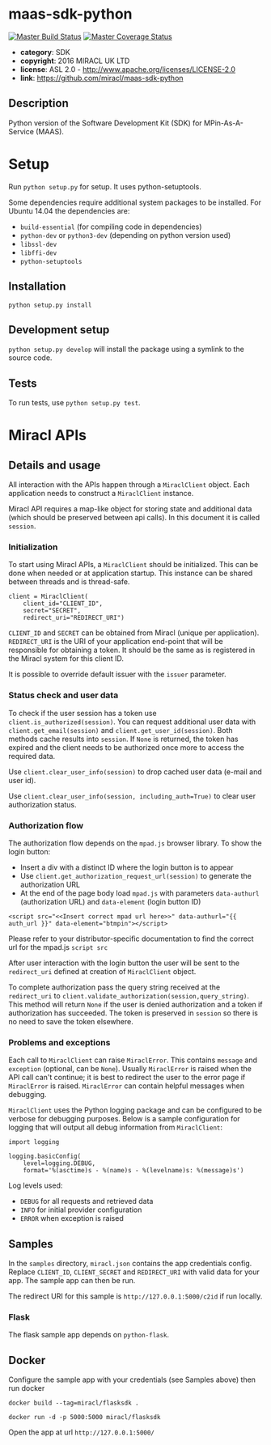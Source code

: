 # maas-sdk-python

[![Master Build Status](https://secure.travis-ci.org/miracl/maas-sdk-python.png?branch=master)](https://travis-ci.org/miracl/maas-sdk-python?branch=master)
[![Master Coverage Status](https://coveralls.io/repos/miracl/maas-sdk-python/badge.svg?branch=master&service=github)](https://coveralls.io/github/miracl/maas-sdk-python?branch=master)

* **category**:    SDK
* **copyright**:   2016 MIRACL UK LTD
* **license**:     ASL 2.0 - http://www.apache.org/licenses/LICENSE-2.0
* **link**:        https://github.com/miracl/maas-sdk-python

## Description

Python version of the Software Development Kit (SDK) for MPin-As-A-Service (MAAS).


# Setup

Run `python setup.py` for setup. It uses python-setuptools.

Some dependencies require additional system packages to be installed.
For Ubuntu 14.04 the dependencies are:

* `build-essential` (for compiling code in dependencies)
* `python-dev` or `python3-dev` (depending on python version used)
* `libssl-dev`
* `libffi-dev`
* `python-setuptools`

## Installation

`python setup.py install`

## Development setup

`python setup.py develop` will install the package using a symlink to the source code.

## Tests

To run tests, use `python setup.py test`.


# Miracl APIs

## Details and usage

All interaction with the APIs happen through a `MiraclClient` object. Each
application needs to construct a `MiraclClient` instance.

Miracl API requires a map-like object for storing state and additional data (which
should be preserved between api calls). In this document it is called
`session`.

### Initialization
To start using Miracl APIs, a `MiraclClient` should be initialized. This can be done
when needed or at application startup. This instance can be shared between
threads and is thread-safe.

```
client = MiraclClient(
    client_id="CLIENT_ID",
    secret="SECRET",
    redirect_uri="REDIRECT_URI")
```

`CLIENT_ID` and `SECRET` can be obtained from Miracl (unique per
application). `REDIRECT_URI` is the URI of your application end-point that will be
responsible for obtaining a token. It should be the same as is registered in the Miracl
system for this client ID.

It is possible to override default issuer with the `issuer` parameter.

### Status check and user data

To check if the user session has a token use `client.is_authorized(session)`. You can
 request additional user data with `client.get_email(session)` and
 `client.get_user_id(session)`. Both methods cache results into `session`. If
 `None` is returned, the token has expired and the client needs to be authorized once
 more to access the required data.

Use `client.clear_user_info(session)` to drop cached user data (e-mail and
user id).

Use `client.clear_user_info(session, including_auth=True)` to clear user
authorization status.

### Authorization flow

The authorization flow depends on the `mpad.js` browser library. To show the login button:

* Insert a div with a distinct ID where the login button is to appear
* Use `client.get_authorization_request_url(session)` to generate the authorization URL
* At the end of the page body load `mpad.js` with parameters `data-authurl`
(authorization URL) and `data-element` (login button ID)

```
<script src="<<Insert correct mpad url here>>" data-authurl="{{ auth_url }}" data-element="btmpin"></script>
```

Please refer to your distributor-specific documentation to find the correct url for the mpad.js `script src`

After user
interaction with the login button the user will be sent to the `redirect_uri` defined at
creation of `MiraclClient` object.

To complete authorization pass the query string received at the `redirect_uri` to
`client.validate_authorization(session,query_string)`. This method will return
`None` if the user is denied authorization and a token if authorization has succeeded. The token
is preserved in `session` so there is no need to save the token elsewhere.

### Problems and exceptions

Each call to `MiraclClient` can raise `MiraclError`. This contains `message` and
 `exception` (optional, can be `None`). Usually `MiraclError` is raised when
 the API call can't continue; it is best to redirect the user to the error page if
 `MiraclError` is raised. `MiraclError` can contain helpful messages when
 debugging.

`MiraclClient` uses the Python logging package and can be configured to be verbose
for debugging purposes. Below is a sample configuration for logging that will
output all debug information from `MiraclClient`:

```
import logging

logging.basicConfig(
    level=logging.DEBUG,
    format='%(asctime)s - %(name)s - %(levelname)s: %(message)s')
```

Log levels used:

* `DEBUG` for all requests and retrieved data
* `INFO` for initial provider configuration
* `ERROR` when exception is raised

## Samples

In the `samples` directory, `miracl.json` contains the app credentials config. Replace `CLIENT_ID`, `CLIENT_SECRET` and `REDIRECT_URI` with valid data for your app. The sample app can then be run.

The redirect URI for this sample is `http://127.0.0.1:5000/c2id` if run locally.

### Flask

The flask sample app depends on `python-flask`.

## Docker

Configure the sample app with your credentials (see Samples above) then run docker

`docker build --tag=miracl/flasksdk .`

`docker run -d -p 5000:5000 miracl/flasksdk`

Open the app at url `http://127.0.0.1:5000/` 
